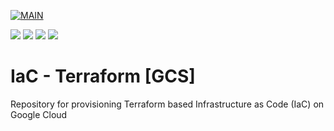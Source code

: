 [![MAIN](https://github.com/shahidain/terraform-gcs-infra/actions/workflows/terraform.yaml/badge.svg)](https://github.com/shahidain/terraform-gcs-infra/actions/workflows/terraform.yaml)

<a href="#"><img src="https://img.shields.io/badge/GitHub-100000?style=for-the-badge&logo=github&logoColor=white" /></a>
<a href="#"><img src="https://img.shields.io/badge/github%20actions-%232671E5.svg?style=for-the-badge&logo=githubactions&logoColor=white" /></a>
<a href="#"><img src="https://img.shields.io/badge/Terraform-018749?style=for-the-badge&logo=terraform&logoColor=white" /></a>
<a href="#"><img src="https://img.shields.io/badge/Google_Cloud-4285F4?style=for-the-badge&logo=google-cloud&logoColor=white" /></a>

# IaC - Terraform [GCS]
Repository for provisioning Terraform based Infrastructure as Code (IaC) on Google Cloud

